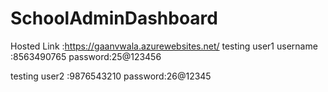 # SchoolAdminDashboard
Hosted Link :https://gaanvwala.azurewebsites.net/
testing user1 username :8563490765
password:25@123456

testing user2 :9876543210
password:26@12345

